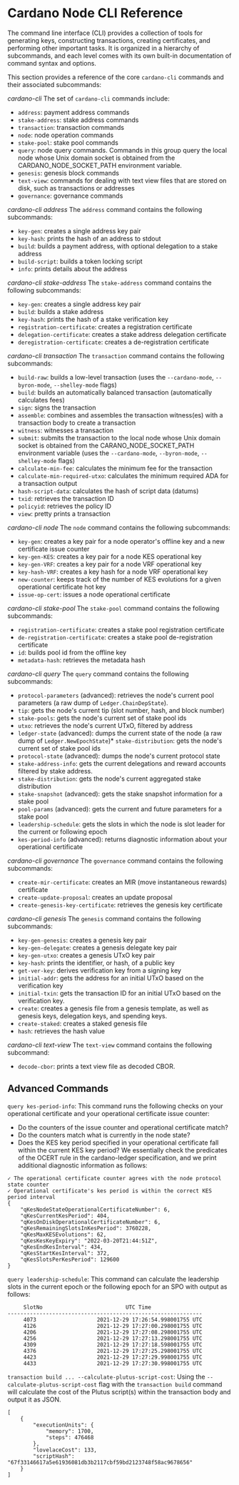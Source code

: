 # Cardano Node CLI Reference

The command line interface (CLI) provides a collection of tools for generating keys, constructing transactions, creating certificates, and performing other important tasks. It is organized in a hierarchy of subcommands, and each level comes with its own built-in documentation of command syntax and options.

This section provides a reference of the core `cardano-cli` commands and their associated subcommands:

*cardano-cli*
The set of `cardano-cli` commands include:
* `address`: payment address commands
* `stake-address`: stake address commands
* `transaction`: transaction commands
* `node`: node operation commands
* `stake-pool`: stake pool commands
* `query`: node query commands. Commands in this group query the local node whose Unix domain socket is obtained from the CARDANO_NODE_SOCKET_PATH environment variable.
* `genesis`: genesis block commands
* `text-view`: commands for dealing with text view files that are stored on disk, such as transactions or addresses
* `governance`: governance commands

*cardano-cli address*
The `address` command contains the following subcommands:
* `key-gen`: creates a single address key pair
* `key-hash`: prints the hash of an address to stdout
* `build`: builds a payment address, with optional delegation to a stake address
* `build-script`: builds a token locking script
* `info`: prints details about the address

*cardano-cli stake-address*
The `stake-address` command contains the following subcommands:
* `key-gen`: creates a single address key pair
* `build`: builds a stake address
* `key-hash`: prints the hash of a stake verification key
* `registration-certificate`: creates a registration certificate
* `delegation-certificate`: creates a stake address delegation certificate
* `deregistration-certificate`: creates a de-registration certificate

*cardano-cli transaction*
The `transaction` command contains the following subcommands:
* `build-raw`: builds a low-level transaction (uses the `--cardano-mode`, `--byron-mode`, `--shelley-mode` flags)
* `build`: builds an automatically balanced transaction (automatically calculates fees)
* `sign`: signs the transaction
* `assemble`: combines and assembles the transaction witness(es) with a transaction body to create a transaction
* `witness`: witnesses a transaction
* `submit`: submits the transaction to the local node whose Unix domain socket is obtained from the CARANO_NODE_SOCKET_PATH environment variable (uses the `--cardano-mode`, `--byron-mode`, `--shelley-mode` flags)
* `calculate-min-fee`: calculates the minimum fee for the transaction
* `calculate-min-required-utxo`: calculates the minimum required ADA for a transaction output
* `hash-script-data`: calculates the hash of script data (datums)
* `txid`: retrieves the transaction ID
* `policyid`: retrieves the policy ID
* `view`: pretty prints a transaction

*cardano-cli node*
The `node` command contains the following subcommands:
* `key-gen`: creates a key pair for a node operator's offline key and a new certificate issue counter
* `key-gen-KES`: creates a key pair for a node KES operational key
* `key-gen-VRF`: creates a key pair for a node VRF operational key
* `key-hash-VRF`: creates a key hash for a node VRF operational key
* `new-counter`: keeps track of the number of KES evolutions for a given operational certificate hot key
* `issue-op-cert`: issues a node operational certificate

*cardano-cli stake-pool*
The `stake-pool` command contains the following subcommands:
* `registration-certificate`: creates a stake pool registration certificate
* `de-registration-certificate`: creates a stake pool de-registration certificate
* `id`: builds pool id from the offline key
* `metadata-hash`:  retrieves the metadata hash

*cardano-cli query*
The `query` command contains the following subcommands:
* `protocol-parameters` (advanced): retrieves the node's current pool parameters (a raw dump of `Ledger.ChainDepState`).
* `tip`: gets the node's current tip (slot number, hash, and block number)
* `stake-pools`: gets the node's current set of stake pool ids
* `utxo`: retrieves the node's current UTxO, filtered by address
* `ledger-state` (advanced):  dumps the current state of the node (a raw dump of `Ledger.NewEpochState`)* `stake-distribution`: gets the node's current set of stake pool ids
* `protocol-state` (advanced): dumps the node's current protocol state
* `stake-address-info`: gets the current delegations and reward accounts filtered by stake address.
* `stake-distribution`: gets the node's current aggregated stake distribution
* `stake-snapshot` (advanced): gets the stake snapshot information for a stake pool
* `pool-params` (advanced): gets the current and future parameters for a stake pool
* `leadership-schedule`: gets the slots in which the node is slot leader for the current or following epoch
* `kes-period-info` (advanced): returns diagnostic information about your operational certificate

*cardano-cli governance*
The `governance` command contains the following subcommands:
* `create-mir-certificate`: creates an MIR (move instantaneous rewards) certificate
* `create-update-proposal`: creates an update proposal
* `create-genesis-key-certificate`: retrieves the genesis key certificate

*cardano-cli genesis*
The `genesis` command contains the following subcommands:
* `key-gen-genesis`: creates a genesis key pair
* `key-gen-delegate`: creates a genesis delegate key pair
* `key-gen-utxo`: creates a genesis UTxO key pair
* `key-hash`: prints the identifier, or hash, of a public key
* `get-ver-key`: derives verification key from a signing key
* `initial-addr`: gets the address for an initial UTxO based on the verification key
* `initial-txin`: gets the transaction ID for an initial UTxO based on the verification key.
* `create`: creates a genesis file from a genesis template, as well as genesis keys, delegation keys, and spending keys.
* `create-staked`: creates a staked genesis file
* `hash`: retrieves the hash value

*cardano-cli text-view*
The `text-view` command contains the following subcommand:
* `decode-cbor`: prints a text view file as decoded CBOR.



## Advanced Commands

`query kes-period-info`: This command runs the following checks on your operational certificate and your operational certificate issue counter:
- Do the counters of the issue counter and operational certificate match?
- Do the counters match what is currently in the node state?
- Does the KES key period specified in your operational certificate fall within the current KES key period?
We essentially check the predicates of the OCERT rule in the cardano-ledger specification, and we print additional diagnostic information as follows:
```
✓ The operational certificate counter agrees with the node protocol state counter
✓ Operational certificate's kes period is within the correct KES period interval
{
    "qKesNodeStateOperationalCertificateNumber": 6,
    "qKesCurrentKesPeriod": 404,
    "qKesOnDiskOperationalCertificateNumber": 6,
    "qKesRemainingSlotsInKesPeriod": 3760228,
    "qKesMaxKESEvolutions": 62,
    "qKesKesKeyExpiry": "2022-03-20T21:44:51Z",
    "qKesEndKesInterval": 434,
    "qKesStartKesInterval": 372,
    "qKesSlotsPerKesPeriod": 129600
}
```

`query leadership-schedule`: This command can calculate the leadership slots in the current epoch or the following epoch for an SPO with output as follows:
```
     SlotNo                          UTC Time
-------------------------------------------------------------
     4073                   2021-12-29 17:26:54.998001755 UTC
     4126                   2021-12-29 17:27:00.298001755 UTC
     4206                   2021-12-29 17:27:08.298001755 UTC
     4256                   2021-12-29 17:27:13.298001755 UTC
     4309                   2021-12-29 17:27:18.598001755 UTC
     4376                   2021-12-29 17:27:25.298001755 UTC
     4423                   2021-12-29 17:27:29.998001755 UTC
     4433                   2021-12-29 17:27:30.998001755 UTC
```


`transaction build ... --calculate-plutus-script-cost`: Using the `--calculate-plutus-script-cost` flag with the `transaction build` command will calculate the cost of the Plutus script(s) within the transaction body and output it as JSON.
```
[
    {
        "executionUnits": {
            "memory": 1700,
            "steps": 476468
        },
        "lovelaceCost": 133,
        "scriptHash": "67f33146617a5e61936081db3b2117cbf59bd2123748f58ac9678656"
    }
]
```

